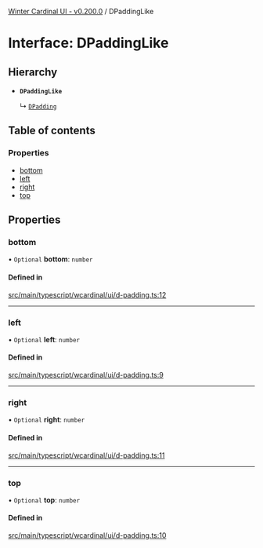 [Winter Cardinal UI - v0.200.0](../index.md) / DPaddingLike

# Interface: DPaddingLike

## Hierarchy

- **`DPaddingLike`**

  ↳ [`DPadding`](DPadding.md)

## Table of contents

### Properties

- [bottom](DPaddingLike.md#bottom)
- [left](DPaddingLike.md#left)
- [right](DPaddingLike.md#right)
- [top](DPaddingLike.md#top)

## Properties

### bottom

• `Optional` **bottom**: `number`

#### Defined in

[src/main/typescript/wcardinal/ui/d-padding.ts:12](https://github.com/winter-cardinal/winter-cardinal-ui/blob/v0.200.0/src/main/typescript/wcardinal/ui/d-padding.ts#L12)

___

### left

• `Optional` **left**: `number`

#### Defined in

[src/main/typescript/wcardinal/ui/d-padding.ts:9](https://github.com/winter-cardinal/winter-cardinal-ui/blob/v0.200.0/src/main/typescript/wcardinal/ui/d-padding.ts#L9)

___

### right

• `Optional` **right**: `number`

#### Defined in

[src/main/typescript/wcardinal/ui/d-padding.ts:11](https://github.com/winter-cardinal/winter-cardinal-ui/blob/v0.200.0/src/main/typescript/wcardinal/ui/d-padding.ts#L11)

___

### top

• `Optional` **top**: `number`

#### Defined in

[src/main/typescript/wcardinal/ui/d-padding.ts:10](https://github.com/winter-cardinal/winter-cardinal-ui/blob/v0.200.0/src/main/typescript/wcardinal/ui/d-padding.ts#L10)
